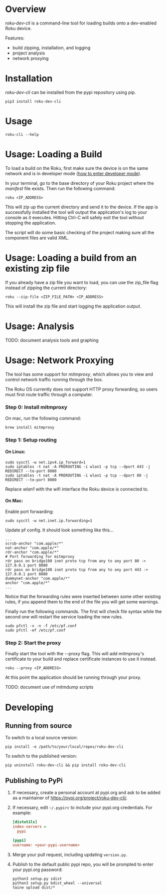 # Overview

_roku-dev-cli_ is a command-line tool for loading builds onto a dev-enabled Roku
device.

Features:

- build zipping, installation, and logging
- project analysis
- network proxying

# Installation

_roku-dev-cli_ can be installed from the pypi repository using pip.

```shell
pip3 install roku-dev-cli
```

# Usage

`roku-cli --help`

# Usage: Loading a Build

To load a build on the Roku, first make sure the device is on the same network
and is in developer mode
([how to enter developer mode](https://sdkdocs.roku.com/display/sdkdoc/Loading+and+Running+Your+Application#LoadingandRunningYourApplication-EnablingDevelopmentModeonyourbox)).

In your terminal, go to the base directory of your Roku project where the
_manifest_ file exists. Then run the following command:

```shell
roku <IP_ADDRESS>
```

This will zip up the current directory and send it to the device. If the app is
successfully installed the tool will output the application's log to your
console as it executes. Hitting Ctrl-C will safely exit the tool without
stopping the application.

The script will do some basic checking of the project making sure all the
component files are valid XML.

# Usage: Loading a build from an existing zip file

If you already have a zip file you want to load, you can use the zip_file flag
instead of zipping the current directory:

```shell
roku --zip-file <ZIP_FILE_PATH> <IP_ADDRESS>
```

This will install the zip file and start logging the application output.

# Usage: Analysis

TODO: document analysis tools and graphing

# Usage: Network Proxying

The tool has some support for _mitmproxy_, which allows you to view and control
network traffic running through the box.

The Roku OS currently does not support HTTP proxy forwarding, so users must
first route traffic through a computer.

### Step 0: Install mitmproxy

On mac, run the following command:

```shell
brew install mitmproxy
```

### Step 1: Setup routing

#### On Linux:

```shell
sudo sysctl -w net.ipv4.ip_forward=1
sudo iptables -t nat -A PREROUTING -i wlan1 -p tcp --dport 443 -j REDIRECT --to-port 8080
sudo iptables -t nat -A PREROUTING -i wlan1 -p tcp --dport 80 -j REDIRECT --to-port 8080
```

Replace _wlan1_ with the wifi interface the Roku device is connected to.

#### On Mac:

Enable port forwarding:

```shell
sudo sysctl -w net.inet.ip.forwarding=1
```

Update pf config. It should look something like this...

```shell
...
scrub-anchor "com.apple/*"
nat-anchor "com.apple/*"
rdr-anchor "com.apple/*"
# Port forwarding for mitmproxy
rdr pass on bridge100 inet proto tcp from any to any port 80 -> 127.0.0.1 port 8080
rdr pass on bridge100 inet proto tcp from any to any port 443 -> 127.0.0.1 port 8080
dummynet-anchor "com.apple/*"
anchor "com.apple/*"
...
```

Notice that the forwarding rules were inserted between some other existing
rules, if you append them to the end of the file you will get some warnings.

Finally run the following commands. The first will check file syntax while the
second one will restart the service loading the new rules.

```shell
sudo pfctl -v -n -f /etc/pf.conf
sudo pfctl -ef /etc/pf.conf
```

### Step 2: Start the proxy

Finally start the tool with the --proxy flag. This will add mitmproxy's
certificate to your build and replace certificate instances to use it instead.

```shell
roku --proxy <IP_ADDRESS>
```

At this point the application should be running through your proxy.

TODO: document use of mitmdump scripts

# Developing

## Running from source

To switch to a local source version:

```shell
pip install -e /path/to/your/local/repos/roku-dev-cli
```

To switch to the published version:

```shell
pip uninstall roku-dev-cli && pip install roku-dev-cli
```

## Publishing to PyPi

1.  If necessary, create a personal account at pypi.org and ask to be added as a
    maintainer of https://pypi.org/project/roku-dev-cli/.

2.  If necessary, edit `~/.pypirc` to include your pypi.org credentials. For
    example:

    ```ini
    [distutils]
    index-servers =
      pypi

    [pypi]
    username: <your-pypi-username>
    ```

3.  Merge your pull request, including updating `version.py`.

4.  Publish to the default public pypi repo, you will be prompted to enter your
    pypi.org password:

    ```shell
    python3 setup.py sdist
    python3 setup.py bdist_wheel --universal
    twine upload dist/*
    ```
